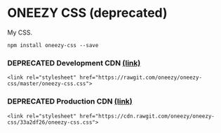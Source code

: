 # ONEEZY CSS (deprecated)

My CSS.

```
npm install oneezy-css --save
```

### DEPRECATED Development CDN [(link)](https://rawgit.com/oneezy/oneezy-css/master/oneezy-css.css)

```
<link rel="stylesheet" href="https://rawgit.com/oneezy/oneezy-css/master/oneezy-css.css">
```

### DEPRECATED Production CDN [(link)](https://cdn.rawgit.com/oneezy/oneezy-css/33a2df26/oneezy-css.css)

```
<link rel="stylesheet" href="https://cdn.rawgit.com/oneezy/oneezy-css/33a2df26/oneezy-css.css">
```
